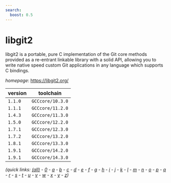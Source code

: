 ```yaml
---
search:
  boost: 0.5
---
```

# libgit2

libgit2 is a portable, pure C implementation of the Git core methods provided as a re-entrant linkable library with a solid API, allowing you to write native speed custom Git applications in any language which supports C bindings.

*homepage*: <https://libgit2.org/>

version | toolchain
--------|----------
``1.1.0`` | ``GCCcore/10.3.0``
``1.1.1`` | ``GCCcore/11.2.0``
``1.4.3`` | ``GCCcore/11.3.0``
``1.5.0`` | ``GCCcore/12.2.0``
``1.7.1`` | ``GCCcore/12.3.0``
``1.7.2`` | ``GCCcore/13.2.0``
``1.8.1`` | ``GCCcore/13.3.0``
``1.9.1`` | ``GCCcore/14.2.0``
``1.9.1`` | ``GCCcore/14.3.0``


*(quick links: [(all)](../index.md) - [0](../0/index.md) - [a](../a/index.md) - [b](../b/index.md) - [c](../c/index.md) - [d](../d/index.md) - [e](../e/index.md) - [f](../f/index.md) - [g](../g/index.md) - [h](../h/index.md) - [i](../i/index.md) - [j](../j/index.md) - [k](../k/index.md) - [l](../l/index.md) - [m](../m/index.md) - [n](../n/index.md) - [o](../o/index.md) - [p](../p/index.md) - [q](../q/index.md) - [r](../r/index.md) - [s](../s/index.md) - [t](../t/index.md) - [u](../u/index.md) - [v](../v/index.md) - [w](../w/index.md) - [x](../x/index.md) - [y](../y/index.md) - [z](../z/index.md))*

